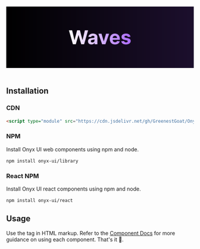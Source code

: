 <p align="center">
<img alt="Logo Banner" src="https://github.com/Opensource-Waves/Waves/blob/10a9fc4d7c79e59a58affe9e13a1eff544608337/github-logo/Frame%205.svg?sanitize=true"/>
<br/>
<br/>

<!--<div align="center"><a href='https://ko-fi.com/brick_wall' target='_blank'><img height='30' style='border:0px;height:41px;' src='https://az743702.vo.msecnd.net/cdn/kofi3.png?v=0' border='0' margin-top="10px" alt='Buy Me a Coffee at ko-fi.com'/></a></div>-->
<!--<div align="center">The Onyx UI library allows users to easily import and style a wide range of components with a singular cdn link.</div>-->

## Installation

### CDN

```html
<script type="module" src="https://cdn.jsdelivr.net/gh/GreenestGoat/Onyx-UI/cdn/import.js"></script>
```

### NPM

Install Onyx UI web components using npm and node.

```shell
npm install onyx-ui/library
```

### React NPM

Install Onyx UI react components using npm and node.

```shell
npm install onyx-ui/react
```

## Usage

Use the <component-name> tag in HTML markup. Refer to the [Component Docs](https://imasquarebtws-organization.gitbook.io/onyx-ui/introduction/installation) for more guidance on using each component. That's it 🎉.
